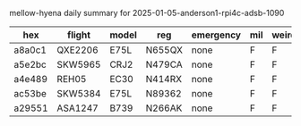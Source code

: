 mellow-hyena daily summary for 2025-01-05-anderson1-rpi4c-adsb-1090

|hex|flight|model|reg|emergency|mil|weirdo|
|--|--|--|--|--|--|--|
|a8a0c1|QXE2206|E75L|N655QX|none|F|F|
|a5e2bc|SKW5965|CRJ2|N479CA|none|F|F|
|a4e489|REH05|EC30|N414RX|none|F|F|
|ac53be|SKW5384|E75L|N89362|none|F|F|
|a29551|ASA1247|B739|N266AK|none|F|F|

